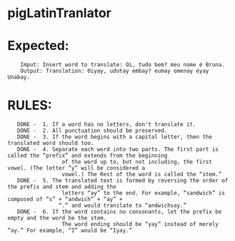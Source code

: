 # pigLatinTranlator


# Expected:

        Imput: Insert word to translate: Oi, tudo bem? meu nome é Bruna.
        Output: Translation: Oiyay, udotay embay? eumay omenay éyay Unabay.

# RULES:
       
       DONE -  1. If a word has no letters, don't translate it.
       DONE -  2. All punctuation should be preserved.
       DONE -  3. If the word begins with a capital letter, then the translated word should too.
       DONE -  4. Separate each word into two parts. The first part is called the “prefix” and extends from the beginning
                     of the word up to, but not including, the first vowel. (The letter “y” will be considered a
                     vowel.) The Rest of the word is called the “stem.”
       DONE -  5. The translated text is formed by reversing the order of the prefix and stem and adding the
                     letters “ay” to the end. For example, “sandwich” is composed of “s” + “andwich” + “ay” +
                    “.” and would translate to “andwichsay.”
       DONE -  6. If the word contains no consonants, let the prefix be empty and the word be the stem.
                     The word ending should be “yay” instead of merely “ay.” For example, “I” would be “Iyay.”
